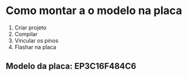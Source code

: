 # Como montar a o modelo na placa
  1. Criar projeto
  2. Compilar
  3. Vincular os pinos
  4. Flashar na placa

## Modelo da placa: EP3C16F484C6
